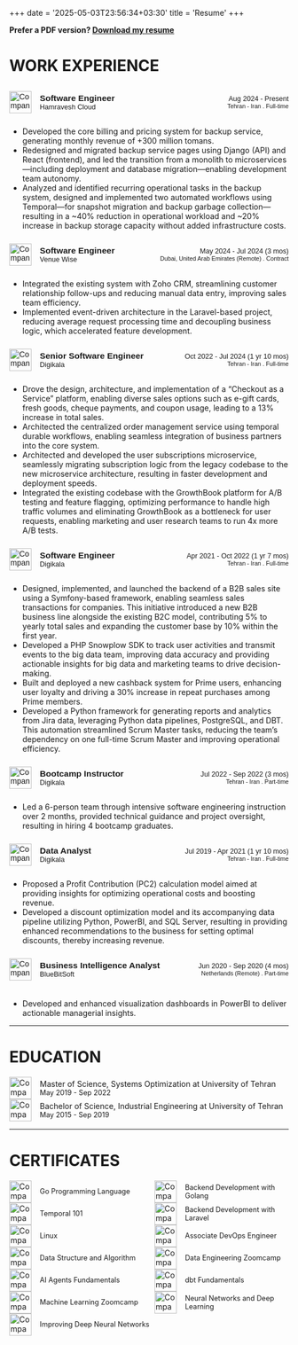 +++
date = '2025-05-03T23:56:34+03:30'
title = 'Resume'
+++

**Prefer a PDF version? [Download my resume](https://github.com/shayansm2/shayansm2.github.io/releases/download/resume/resume_shayanShafieeMoghadam.pdf)**

# WORK EXPERIENCE

<div class="custom-html" style="display: flex; align-items: center; justify-content: space-between; padding: 10px 0; font-family: Arial, sans-serif;">

  <div style="display: flex; align-items: center; gap: 15px;">
    <img src="https://media.licdn.com/dms/image/v2/C4D0BAQFIOmQcwTXY5g/company-logo_100_100/company-logo_100_100/0/1630513308234/hamravesh_logo?e=1752710400&v=beta&t=TITd5IY69lWY8N6JUJToOIlKRcIlTRVMNJ6znd1pQV4" alt="Company Logo" 
         style="width: 40px; height: 40px; object-fit: contain;" />
    <div style="display: flex; flex-direction: column;">
      <div style="font-weight: bold; font-size: 1.1em;">Software Engineer</div>
      <div>
        <a href="https://hamravesh.com/" target="_blank" rel="noopener noreferrer" 
         style="text-decoration: none; font-size: 0.9em;">Hamravesh Cloud</a>
      </div>
    </div>

  </div>
  <div style="text-align: right; white-space: nowrap; font-size: 0.9em;">
      Aug 2024 - Present
      <div style="font-size: 0.85em;">Tehran - Iran . Full-time</div>
  </div>
</div>

- Developed the core billing and pricing system for backup service, generating monthly revenue of +300 million tomans.
- Redesigned and migrated backup service pages using Django (API) and React (frontend), and led the transition from a monolith to microservices—including deployment and database migration—enabling development team autonomy.
- Analyzed and identified recurring operational tasks in the backup system, designed and implemented two automated workflows using Temporal—for snapshot migration and backup garbage collection—resulting in a ~40% reduction in operational workload and ~20% increase in backup storage capacity without added infrastructure costs.

<div class="custom-html" style="display: flex; align-items: center; justify-content: space-between; padding: 10px 0; font-family: Arial, sans-serif;">
  <div style="display: flex; align-items: center; gap: 15px;">
    <img src="https://media.licdn.com/dms/image/v2/D4D0BAQG7Yx-JnkeKww/company-logo_100_100/company-logo_100_100/0/1715671804727/venue_wise_logo?e=1752710400&v=beta&t=0e1FGuezZo6uUGC7MwGT4IzUGcEBCY1dojGDyDfew1E" alt="Company Logo" 
         style="width: 40px; height: 40px; object-fit: contain;" />
    <div style="display: flex; flex-direction: column;">
      <div style="font-weight: bold; font-size: 1.1em;">Software Engineer</div>
      <div>
        <a href="https://venuewise.com/" target="_blank" rel="noopener noreferrer" 
         style="text-decoration: none; font-size: 0.9em;">Venue Wise</a>
      </div>
    </div>

  </div>
  <div style="text-align: right; white-space: nowrap; font-size: 0.9em;">
      May 2024 - Jul 2024 (3 mos)
      <div style="font-size: 0.85em;">Dubai, United Arab Emirates (Remote) . Contract</div>
  </div>
</div>

- Integrated the existing system with Zoho CRM, streamlining customer relationship follow-ups and reducing manual data entry, improving sales team efficiency.
- Implemented event-driven architecture in the Laravel-based project, reducing average request processing time and decoupling business logic, which accelerated feature development.

<div class="custom-html" style="display: flex; align-items: center; justify-content: space-between; padding: 10px 0; font-family: Arial, sans-serif;">
  <div style="display: flex; align-items: center; gap: 15px;">
    <img src="https://media.licdn.com/dms/image/v2/C4D0BAQGshHg22ds-ug/company-logo_100_100/company-logo_100_100/0/1652508506193/digikala_logo?e=1752710400&v=beta&t=E5-4IITE8O_B8whLN0NlZ5R9RJcs5h8ck4SpJWRE9-M" alt="Company Logo" 
         style="width: 40px; height: 40px; object-fit: contain;" />
    <div style="display: flex; flex-direction: column;">
      <div style="font-weight: bold; font-size: 1.1em;">Senior Software Engineer</div>
      <div>
        <a href="https://www.digikala.com/" target="_blank" rel="noopener noreferrer" 
         style="text-decoration: none; font-size: 0.9em;">Digikala</a>
      </div>
    </div>

  </div>
  <div style="text-align: right; white-space: nowrap; font-size: 0.9em;">
      Oct 2022 - Jul 2024 (1 yr 10 mos)
      <div style="font-size: 0.85em;">Tehran - Iran . Full-time</div>
  </div>
</div>

- Drove the design, architecture, and implementation of a “Checkout as a Service” platform, enabling diverse sales options such as e-gift cards, fresh goods, cheque payments, and coupon usage, leading to a 13% increase in total sales.
- Architected the centralized order management service using temporal durable workflows, enabling seamless integration of business partners into the core system.
- Architected and developed the user subscriptions microservice, seamlessly migrating subscription logic from the legacy codebase to the new microservice architecture, resulting in faster development and deployment speeds.
- Integrated the existing codebase with the GrowthBook platform for A/B testing and feature flagging, optimizing performance to handle high traffic volumes and eliminating GrowthBook as a bottleneck for user requests, enabling marketing and user research teams to run 4x more A/B tests.

<div class="custom-html" style="display: flex; align-items: center; justify-content: space-between; padding: 10px 0; font-family: Arial, sans-serif;">
  <div style="display: flex; align-items: center; gap: 15px;">
    <img src="https://media.licdn.com/dms/image/v2/C4D0BAQGshHg22ds-ug/company-logo_100_100/company-logo_100_100/0/1652508506193/digikala_logo?e=1752710400&v=beta&t=E5-4IITE8O_B8whLN0NlZ5R9RJcs5h8ck4SpJWRE9-M" alt="Company Logo" 
         style="width: 40px; height: 40px; object-fit: contain;" />
    <div style="display: flex; flex-direction: column;">
      <div style="font-weight: bold; font-size: 1.1em;">Software Engineer</div>
      <div>
        <a href="https://www.digikala.com/" target="_blank" rel="noopener noreferrer" 
         style="text-decoration: none; font-size: 0.9em;">Digikala</a>
      </div>
    </div>

  </div>
  <div style="text-align: right; white-space: nowrap; font-size: 0.9em;">
      Apr 2021 - Oct 2022 (1 yr 7 mos)
      <div style="font-size: 0.85em;">Tehran - Iran . Full-time</div>
  </div>
</div>

- Designed, implemented, and launched the backend of a B2B sales site using a Symfony-based framework, enabling seamless sales transactions for companies. This initiative introduced a new B2B business line alongside the existing B2C model, contributing 5% to yearly total sales and expanding the customer base by 10% within the first year.
- Developed a PHP Snowplow SDK to track user activities and transmit events to the big data team, improving data accuracy and providing actionable insights for big data and marketing teams to drive decision-making.
- Built and deployed a new cashback system for Prime users, enhancing user loyalty and driving a 30% increase in repeat purchases among Prime members.
- Developed a Python framework for generating reports and analytics from Jira data, leveraging Python data pipelines, PostgreSQL, and DBT. This automation streamlined Scrum Master tasks, reducing the team’s dependency on one full-time Scrum Master and improving operational efficiency.

<div class="custom-html" style="display: flex; align-items: center; justify-content: space-between; padding: 10px 0; font-family: Arial, sans-serif;">
  <div style="display: flex; align-items: center; gap: 15px;">
    <img src="https://media.licdn.com/dms/image/v2/C4D0BAQGshHg22ds-ug/company-logo_100_100/company-logo_100_100/0/1652508506193/digikala_logo?e=1752710400&v=beta&t=E5-4IITE8O_B8whLN0NlZ5R9RJcs5h8ck4SpJWRE9-M" alt="Company Logo" 
         style="width: 40px; height: 40px; object-fit: contain;" />
    <div style="display: flex; flex-direction: column;">
      <div style="font-weight: bold; font-size: 1.1em;">Bootcamp Instructor</div>
      <div>
        <a href="https://www.digikala.com/" target="_blank" rel="noopener noreferrer" 
         style="text-decoration: none; font-size: 0.9em;">Digikala</a>
      </div>
    </div>

  </div>
  <div style="text-align: right; white-space: nowrap; font-size: 0.9em;">
      Jul 2022 - Sep 2022 (3 mos)
      <div style="font-size: 0.85em;">Tehran - Iran . Part-time</div>
  </div>
</div>

- Led a 6-person team through intensive software engineering instruction over 2 months, provided technical guidance and project oversight, resulting in hiring 4 bootcamp graduates.

<div class="custom-html" style="display: flex; align-items: center; justify-content: space-between; padding: 10px 0; font-family: Arial, sans-serif;">
  <div style="display: flex; align-items: center; gap: 15px;">
    <img src="https://media.licdn.com/dms/image/v2/C4D0BAQGshHg22ds-ug/company-logo_100_100/company-logo_100_100/0/1652508506193/digikala_logo?e=1752710400&v=beta&t=E5-4IITE8O_B8whLN0NlZ5R9RJcs5h8ck4SpJWRE9-M" alt="Company Logo" 
         style="width: 40px; height: 40px; object-fit: contain;" />
    <div style="display: flex; flex-direction: column;">
      <div style="font-weight: bold; font-size: 1.1em;">Data Analyst</div>
      <div>
        <a href="https://www.digikala.com/" target="_blank" rel="noopener noreferrer" 
         style="text-decoration: none; font-size: 0.9em;">Digikala</a>
      </div>
    </div>

  </div>
  <div style="text-align: right; white-space: nowrap; font-size: 0.9em;">
      Jul 2019 - Apr 2021 (1 yr 10 mos)
      <div style="font-size: 0.85em;">Tehran - Iran . Full-time</div>
  </div>
</div>

- Proposed a Profit Contribution (PC2) calculation model aimed at providing insights for optimizing operational costs and boosting revenue.
- Developed a discount optimization model and its accompanying data pipeline utilizing Python, PowerBI, and SQL Server, resulting in providing enhanced recommendations to the business for setting optimal discounts, thereby increasing revenue.

<div class="custom-html" style="display: flex; align-items: center; justify-content: space-between; padding: 10px 0; font-family: Arial, sans-serif;">
  <div style="display: flex; align-items: center; gap: 15px;">
    <img src="https://media.licdn.com/dms/image/v2/C560BAQFaRNyDG5O8Cg/company-logo_100_100/company-logo_100_100/0/1630625333751/bluebitsoft_logo?e=1752710400&v=beta&t=q2sva6ksAVz0mMULXkfSmr4TUYRX9sLIUEjzoxfWh5Y" alt="Company Logo" 
         style="width: 40px; height: 40px; object-fit: contain;" />
    <div style="display: flex; flex-direction: column;">
      <div style="font-weight: bold; font-size: 1.1em;">Business Intelligence Analyst</div>
      <div>
        <a href="https://bluebitsoft.codes/" target="_blank" rel="noopener noreferrer" 
         style="text-decoration: none; font-size: 0.9em;">BlueBitSoft</a>
      </div>
    </div>

  </div>
  <div style="text-align: right; white-space: nowrap; font-size: 0.9em;">
      Jun 2020 - Sep 2020 (4 mos)
      <div style="font-size: 0.85em;">Netherlands (Remote) . Part-time</div>
  </div>
</div>

###

- Developed and enhanced visualization dashboards in PowerBI to deliver actionable managerial insights.

---

# EDUCATION

<div style="display: flex; align-items: center; gap: 15px;">
<img src="https://media.licdn.com/dms/image/v2/C4E0BAQE-NIX4SUSCOg/company-logo_100_100/company-logo_100_100/0/1631311354545?e=1752710400&v=beta&t=CPnmlJ32-UkdUmbnEod4_JdGQhTBp8JrgPxT0FD-Ghk" alt="Company Logo" 
        style="width: 40px; height: 40px; object-fit: contain;" />
<div style="display: flex; flex-direction: column;">
    <div style="font-weight: font-size: 1.1em;">Master of Science, Systems Optimization at University of Tehran</div>
    <div>
<div style="white-space: nowrap; font-size: 0.9em;">May 2019 - Sep 2022</div>
    </div>
</div>
</div>

<div style="display: flex; align-items: center; gap: 15px;">
<img src="https://media.licdn.com/dms/image/v2/C4E0BAQE-NIX4SUSCOg/company-logo_100_100/company-logo_100_100/0/1631311354545?e=1752710400&v=beta&t=CPnmlJ32-UkdUmbnEod4_JdGQhTBp8JrgPxT0FD-Ghk" alt="Company Logo" 
        style="width: 40px; height: 40px; object-fit: contain;" />
<div style="display: flex; flex-direction: column;">
    <div style="font-weight: font-size: 1.1em;">Bachelor of Science, Industrial Engineering at University of Tehran</div>
    <div>
<div style="white-space: nowrap; font-size: 0.9em;">May 2015 - Sep 2019</div>
    </div>
</div>
</div>

---

# CERTIFICATES

<div style="display: flex; gap: 20px;">
  <div style="flex: 1; display: flex; align-items: center; gap: 15px;">
    <img src="https://media.licdn.com/dms/image/v2/C4D0BAQGexnfBxeEG-g/company-logo_100_100/company-logo_100_100/0/1630530042036/coursera_logo?e=1752710400&v=beta&t=ngZYW0RXzsHSP5HhPC5u4ViCa8frSoWw1cqSJv5BuHs" alt="Company Logo" 
         style="width: 40px; height: 40px; object-fit: contain;" />
    <div style="display: flex; flex-direction: column;">
      <a href="https://www.coursera.org/account/accomplishments/verify/NYR3QBYLTVUW?utm_campaign=sharing_cta&utm_content=cert_image&utm_medium=certificate&utm_product=course&utm_source=android" target="_blank" rel="noopener noreferrer" 
         style="text-decoration: none; font-size: 0.9em;">Go Programming Language</a>
    </div>
  </div>
   <div style="flex: 1; display: flex; align-items: center; gap: 15px;">
    <img src="https://media.licdn.com/dms/image/v2/C4D0BAQGOojMZGgd04Q/company-logo_100_100/company-logo_100_100/0/1637478816527/quera_logo?e=1752710400&v=beta&t=Od-yLvOcn74i7kFtnF9nxDx0RE_EasU9pQca-ov-5_k" alt="Company Logo" 
         style="width: 40px; height: 40px; object-fit: contain;" />
    <div style="display: flex; flex-direction: column;">
      <a href="https://quera.org/media/public/quera_certificate/308b9b83401844eebc5f5f979530c851.jpg" target="_blank" rel="noopener noreferrer" 
         style="text-decoration: none; font-size: 0.9em;">Backend Development with Golang</a>
    </div>
  </div>
</div>

<div style="display: flex; gap: 20px;">
<div style="flex: 1; display: flex; align-items: center; gap: 15px;">
    <img src="https://media.licdn.com/dms/image/v2/D560BAQG2k4od1BnFYw/company-logo_100_100/company-logo_100_100/0/1719946312124/temporal_technologies_logo?e=1752710400&v=beta&t=WIGHAhiBU69Wpqc8iQeT-6wepJnCYFP8EoDUcLZlFXQ" alt="Company Logo" 
         style="width: 40px; height: 40px; object-fit: contain;" />
    <div style="display: flex; flex-direction: column;">
      <a href="https://ibb.co/JyL4jMG" target="_blank" rel="noopener noreferrer" 
         style="text-decoration: none; font-size: 0.9em;">Temporal 101</a>
    </div>
  </div>  
    <div style="flex: 1; display: flex; align-items: center; gap: 15px;">
    <img src="https://media.licdn.com/dms/image/v2/C4D0BAQGOojMZGgd04Q/company-logo_100_100/company-logo_100_100/0/1637478816527/quera_logo?e=1752710400&v=beta&t=Od-yLvOcn74i7kFtnF9nxDx0RE_EasU9pQca-ov-5_k" alt="Company Logo" 
         style="width: 40px; height: 40px; object-fit: contain;" />
    <div style="display: flex; flex-direction: column;">
      <a href="https://quera.org/media/public/quera_certificate/6c2700964b7e4b6dbb280b328fa5a4f1.jpg" target="_blank" rel="noopener noreferrer" 
         style="text-decoration: none; font-size: 0.9em;">Backend Development with Laravel</a>
    </div>
  </div>
</div>

<div style="display: flex; gap: 20px;">
  <div style="flex: 1; display: flex; align-items: center; gap: 15px;">
    <img src="https://media.licdn.com/dms/image/v2/C4D0BAQGOojMZGgd04Q/company-logo_100_100/company-logo_100_100/0/1637478816527/quera_logo?e=1752710400&v=beta&t=Od-yLvOcn74i7kFtnF9nxDx0RE_EasU9pQca-ov-5_k" alt="Company Logo" 
         style="width: 40px; height: 40px; object-fit: contain;" />
    <div style="display: flex; flex-direction: column;">
      <a href="https://quera.org/media/public/quera_certificate/057908bf78d341e5a6c31d3cf2d2687f.jpg" target="_blank" rel="noopener noreferrer" 
         style="text-decoration: none; font-size: 0.9em;">Linux</a>
    </div>
  </div>
  <div style="flex: 1; display: flex; align-items: center; gap: 15px;">
    <img src="https://media.licdn.com/dms/image/v2/D4E0BAQH5aAQ1JS53KA/company-logo_100_100/company-logo_100_100/0/1714461206742?e=1753315200&v=beta&t=Voi6CuCwsqS0oAf-8as7LXk_TgpSoFUg79O2bp0xAaA" alt="Company Logo" 
         style="width: 40px; height: 40px; object-fit: contain;" />
    <div style="display: flex; flex-direction: column;">
      <a href="https://academy.arvancloud.ir/certificate/12721AC71-34F6884-33F89A2/" target="_blank" rel="noopener noreferrer" 
         style="text-decoration: none; font-size: 0.9em;">Associate DevOps Engineer</a>
    </div>
  </div>
</div>

<div style="display: flex; gap: 20px;">
    <div style="flex: 1; display: flex; align-items: center; gap: 15px;">
    <img src="https://media.licdn.com/dms/image/v2/C4D0BAQGOojMZGgd04Q/company-logo_100_100/company-logo_100_100/0/1637478816527/quera_logo?e=1752710400&v=beta&t=Od-yLvOcn74i7kFtnF9nxDx0RE_EasU9pQca-ov-5_k" alt="Company Logo" 
         style="width: 40px; height: 40px; object-fit: contain;" />
    <div style="display: flex; flex-direction: column;">
      <a href="https://quera.org/media/public/quera_certificate/f8df1a6cae9941449b2d6c0f206ff8bb.jpg" target="_blank" rel="noopener noreferrer" 
         style="text-decoration: none; font-size: 0.9em;">Data Structure and Algorithm</a>
    </div>
  </div>
  <div style="flex: 1; display: flex; align-items: center; gap: 15px;">
    <img src="https://media.licdn.com/dms/image/v2/C4D0BAQFY84TXDGjQTA/company-logo_100_100/company-logo_100_100/0/1640896517353/datatalks_club_logo?e=1752710400&v=beta&t=b9hWqMA8t1hrbD7bDe9jqlNvRVxLIxOTSeuvTQKjo9M" alt="Company Logo" 
         style="width: 40px; height: 40px; object-fit: contain;" />
    <div style="display: flex; flex-direction: column;">
      <a href="https://certificate.datatalks.club/dezoomcamp/2024/3481f400d17ea5bdcaed692c4709d6b657a588e2.pdf" target="_blank" rel="noopener noreferrer" 
         style="text-decoration: none; font-size: 0.9em;">Data Engineering Zoomcamp</a>
    </div>
  </div>
</div>

<div style="display: flex; gap: 20px;">
  <div style="flex: 1; display: flex; align-items: center; gap: 15px;">
    <img src="https://media.licdn.com/dms/image/v2/C4D0BAQFzIxlpQ0lAdA/company-logo_100_100/company-logo_100_100/0/1630556211624/huggingface_logo?e=1752710400&v=beta&t=06QTNa6Jky4dVykFXQ_bN3jD7baKGpSrXCkams_lUik" alt="Company Logo" 
         style="width: 40px; height: 40px; object-fit: contain;" />
    <div style="display: flex; flex-direction: column;">
      <a href="https://huggingface.co/datasets/agents-course/certificates/resolve/main/certificates/Shyone/2025-03-04.png" target="_blank" rel="noopener noreferrer" 
         style="text-decoration: none; font-size: 0.9em;">AI Agents Fundamentals</a>
    </div>
  </div>
    <div style="flex: 1; display: flex; align-items: center; gap: 15px;">
    <img src="https://media.licdn.com/dms/image/v2/C560BAQGYxjMn8Ejunw/company-logo_100_100/company-logo_100_100/0/1630649588321/fishtown_analytics_logo?e=1752710400&v=beta&t=e2IWfQJo-oRvuxzdtusRWU_NBE5zCXmpxiQvr2vJiSk" alt="Company Logo" 
         style="width: 40px; height: 40px; object-fit: contain;" />
    <div style="display: flex; flex-direction: column;">
      <a href="https://www.credential.net/c7417459-3a44-41cc-8121-a9526598d224#gs.4osv01" target="_blank" rel="noopener noreferrer" 
         style="text-decoration: none; font-size: 0.9em;">dbt Fundamentals</a>
    </div>
  </div>
</div>

<div style="display: flex; gap: 20px;">
  <div style="flex: 1; display: flex; align-items: center; gap: 15px;">
    <img src="https://media.licdn.com/dms/image/v2/C4D0BAQFY84TXDGjQTA/company-logo_100_100/company-logo_100_100/0/1640896517353/datatalks_club_logo?e=1752710400&v=beta&t=b9hWqMA8t1hrbD7bDe9jqlNvRVxLIxOTSeuvTQKjo9M" alt="Company Logo" 
         style="width: 40px; height: 40px; object-fit: contain;" />
    <div style="display: flex; flex-direction: column;">
      <a href="https://certificate.datatalks.club/ml-zoomcamp/2023/3481f400d17ea5bdcaed692c4709d6b657a588e2.pdf" target="_blank" rel="noopener noreferrer" 
         style="text-decoration: none; font-size: 0.9em;">Machine Learning Zoomcamp</a>
    </div>
  </div>
  <div style="flex: 1; display: flex; align-items: center; gap: 15px;">
    <img src="https://media.licdn.com/dms/image/v2/C4D0BAQGexnfBxeEG-g/company-logo_100_100/company-logo_100_100/0/1630530042036/coursera_logo?e=1752710400&v=beta&t=ngZYW0RXzsHSP5HhPC5u4ViCa8frSoWw1cqSJv5BuHs" alt="Company Logo" 
         style="width: 40px; height: 40px; object-fit: contain;" />
    <div style="display: flex; flex-direction: column;">
      <a href="https://www.coursera.org/account/accomplishments/verify/4VJK5VNUJFKS?utm_source=link&utm_medium=certificate&utm_content=cert_image&utm_campaign=sharing_cta&utm_product=course" target="_blank" rel="noopener noreferrer" 
         style="text-decoration: none; font-size: 0.9em;">Neural Networks and Deep Learning</a>
    </div>
  </div>
</div>

<div style="display: flex; gap: 20px;">
    <div style="flex: 1; display: flex; align-items: center; gap: 15px;">
    <img src="https://media.licdn.com/dms/image/v2/C4D0BAQGexnfBxeEG-g/company-logo_100_100/company-logo_100_100/0/1630530042036/coursera_logo?e=1752710400&v=beta&t=ngZYW0RXzsHSP5HhPC5u4ViCa8frSoWw1cqSJv5BuHs" alt="Company Logo" 
         style="width: 40px; height: 40px; object-fit: contain;" />
    <div style="display: flex; flex-direction: column;">
      <a href="https://www.coursera.org/account/accomplishments/verify/BB5PV5BQUS68?utm_source=link&utm_medium=certificate&utm_content=cert_image&utm_campaign=sharing_cta&utm_product=course" target="_blank" rel="noopener noreferrer" 
         style="text-decoration: none; font-size: 0.9em;">Improving Deep Neural Networks</a>
    </div>
  </div>
</div>
